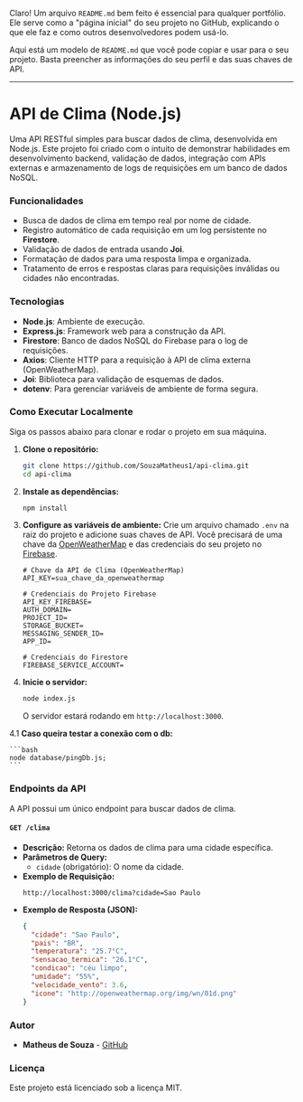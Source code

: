 Claro\! Um arquivo `README.md` bem feito é essencial para qualquer portfólio. Ele serve como a "página inicial" do seu projeto no GitHub, explicando o que ele faz e como outros desenvolvedores podem usá-lo.

Aqui está um modelo de `README.md` que você pode copiar e usar para o seu projeto. Basta preencher as informações do seu perfil e das suas chaves de API.

-----

# API de Clima (Node.js)

Uma API RESTful simples para buscar dados de clima, desenvolvida em Node.js. Este projeto foi criado com o intuito de demonstrar habilidades em desenvolvimento backend, validação de dados, integração com APIs externas e armazenamento de logs de requisições em um banco de dados NoSQL.

### Funcionalidades

  * Busca de dados de clima em tempo real por nome de cidade.
  * Registro automático de cada requisição em um log persistente no **Firestore**.
  * Validação de dados de entrada usando **Joi**.
  * Formatação de dados para uma resposta limpa e organizada.
  * Tratamento de erros e respostas claras para requisições inválidas ou cidades não encontradas.

### Tecnologias

  * **Node.js**: Ambiente de execução.
  * **Express.js**: Framework web para a construção da API.
  * **Firestore**: Banco de dados NoSQL do Firebase para o log de requisições.
  * **Axios**: Cliente HTTP para a requisição à API de clima externa (OpenWeatherMap).
  * **Joi**: Biblioteca para validação de esquemas de dados.
  * **dotenv**: Para gerenciar variáveis de ambiente de forma segura.

### Como Executar Localmente

Siga os passos abaixo para clonar e rodar o projeto em sua máquina.

1.  **Clone o repositório:**

    ```bash
    git clone https://github.com/SouzaMatheus1/api-clima.git
    cd api-clima
    ```

2.  **Instale as dependências:**

    ```bash
    npm install
    ```

3.  **Configure as variáveis de ambiente:**
    Crie um arquivo chamado `.env` na raiz do projeto e adicione suas chaves de API. Você precisará de uma chave da [OpenWeatherMap](https://openweathermap.org/api) e das credenciais do seu projeto no [Firebase](https://console.firebase.google.com/).

    ```env
    # Chave da API de Clima (OpenWeatherMap)
    API_KEY=sua_chave_da_openweathermap

    # Credenciais do Projeto Firebase
    API_KEY_FIREBASE=
    AUTH_DOMAIN=
    PROJECT_ID=
    STORAGE_BUCKET=
    MESSAGING_SENDER_ID=
    APP_ID=

    # Credenciais do Firestore
    FIREBASE_SERVICE_ACCOUNT=
    ```

4.  **Inicie o servidor:**

    ```bash
    node index.js
    ```

    O servidor estará rodando em `http://localhost:3000`.

4.1  **Caso queira testar a conexão com o db:**

    ```bash
    node database/pingDb.js;
    ```

### Endpoints da API

A API possui um único endpoint para buscar dados de clima.

#### `GET /clima`

  * **Descrição:** Retorna os dados de clima para uma cidade específica.
  * **Parâmetros de Query:**
      * `cidade` (obrigatório): O nome da cidade.
  * **Exemplo de Requisição:**
    ```
    http://localhost:3000/clima?cidade=Sao Paulo
    ```
  * **Exemplo de Resposta (JSON):**
    ```json
    {
      "cidade": "Sao Paulo",
      "pais": "BR",
      "temperatura": "25.7°C",
      "sensacao_termica": "26.1°C",
      "condicao": "céu limpo",
      "umidade": "55%",
      "velocidade_vento": 3.6,
      "icone": "http://openweathermap.org/img/wn/01d.png"
    }
    ```

### Autor

  * **Matheus de Souza** - [GitHub](https://www.google.com/search?q=https://github.com/SouzaMatheus1)

### Licença

Este projeto está licenciado sob a licença MIT.